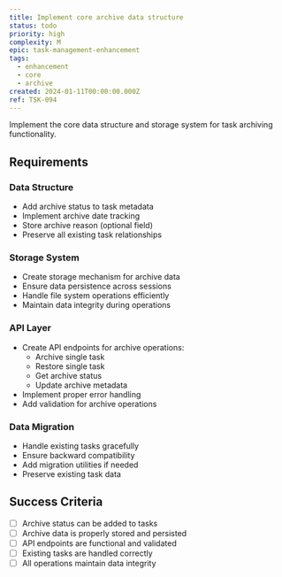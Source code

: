 ```yaml
---
title: Implement core archive data structure
status: todo
priority: high
complexity: M
epic: task-management-enhancement
tags:
  - enhancement
  - core
  - archive
created: 2024-01-11T00:00:00.000Z
ref: TSK-094
---
```


Implement the core data structure and storage system for task archiving functionality.

## Requirements

### Data Structure
- Add archive status to task metadata
- Implement archive date tracking
- Store archive reason (optional field)
- Preserve all existing task relationships

### Storage System
- Create storage mechanism for archive data
- Ensure data persistence across sessions
- Handle file system operations efficiently
- Maintain data integrity during operations

### API Layer
- Create API endpoints for archive operations:
  - Archive single task
  - Restore single task
  - Get archive status
  - Update archive metadata
- Implement proper error handling
- Add validation for archive operations

### Data Migration
- Handle existing tasks gracefully
- Ensure backward compatibility
- Add migration utilities if needed
- Preserve existing task data

## Success Criteria
- [ ] Archive status can be added to tasks
- [ ] Archive data is properly stored and persisted
- [ ] API endpoints are functional and validated
- [ ] Existing tasks are handled correctly
- [ ] All operations maintain data integrity 
